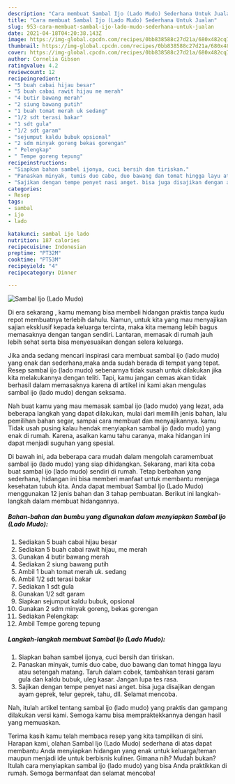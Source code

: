 ```yaml
---
description: "Cara membuat Sambal Ijo (Lado Mudo) Sederhana Untuk Jualan"
title: "Cara membuat Sambal Ijo (Lado Mudo) Sederhana Untuk Jualan"
slug: 953-cara-membuat-sambal-ijo-lado-mudo-sederhana-untuk-jualan
date: 2021-04-18T04:20:38.143Z
image: https://img-global.cpcdn.com/recipes/0bb838588c27d21a/680x482cq70/sambal-ijo-lado-mudo-foto-resep-utama.jpg
thumbnail: https://img-global.cpcdn.com/recipes/0bb838588c27d21a/680x482cq70/sambal-ijo-lado-mudo-foto-resep-utama.jpg
cover: https://img-global.cpcdn.com/recipes/0bb838588c27d21a/680x482cq70/sambal-ijo-lado-mudo-foto-resep-utama.jpg
author: Cornelia Gibson
ratingvalue: 4.2
reviewcount: 12
recipeingredient:
- "5 buah cabai hijau besar"
- "5 buah cabai rawit hijau me merah"
- "4 butir bawang merah"
- "2 siung bawang putih"
- "1 buah tomat merah uk sedang"
- "1/2 sdt terasi bakar"
- "1 sdt gula"
- "1/2 sdt garam"
- "sejumput kaldu bubuk opsional"
- "2 sdm minyak goreng bekas gorengan"
- " Pelengkap"
- " Tempe goreng tepung"
recipeinstructions:
- "Siapkan bahan sambel ijonya, cuci bersih dan tiriskan."
- "Panaskan minyak, tumis duo cabe, duo bawang dan tomat hingga layu atau setengah matang. Taruh dalam cobek, tambahkan terasi garam gula dan kaldu bubuk, uleg kasar. Jangan lupa tes rasa."
- "Sajikan dengan tempe penyet nasi anget. bisa juga disajikan dengan ayam geprek, telur geprek, tahu, dll. Selamat mencoba."
categories:
- Resep
tags:
- sambal
- ijo
- lado

katakunci: sambal ijo lado 
nutrition: 187 calories
recipecuisine: Indonesian
preptime: "PT32M"
cooktime: "PT53M"
recipeyield: "4"
recipecategory: Dinner

---
```



![Sambal Ijo (Lado Mudo)](https://img-global.cpcdn.com/recipes/0bb838588c27d21a/680x482cq70/sambal-ijo-lado-mudo-foto-resep-utama.jpg)

Di era  sekarang , kamu memang bisa membeli hidangan praktis tanpa kudu repot membuatnya terlebih dahulu. Namun, untuk kita yang mau menyajikan sajian eksklusif kepada keluarga tercinta, maka kita memang lebih bagus memasaknya dengan tangan sendiri. Lantaran, memasak di rumah jauh lebih sehat serta bisa menyesuaikan dengan selera keluarga.

Jika anda sedang mencari inspirasi cara membuat sambal ijo (lado mudo) yang enak dan sederhana,maka anda sudah berada di tempat yang tepat. Resep sambal ijo (lado mudo)  sebenarnya tidak susah untuk dilakukan jika kita melakukannya dengan teliti. Tapi, kamu jangan cemas akan tidak berhasil dalam memasaknya 
karena di artikel ini kami akan mengulas sambal ijo (lado mudo) dengan seksama.  



Nah buat kamu yang mau memasak sambal ijo (lado mudo) yang lezat, ada beberapa langkah yang dapat dilakukan, mulai dari memilih jenis bahan, lalu pemilihan bahan segar, sampai cara membuat dan menyajikannya. kamu Tidak usah pusing kalau hendak menyiapkan sambal ijo (lado mudo) yang enak di rumah. Karena, asalkan kamu  tahu caranya, maka hidangan ini dapat menjadi suguhan yang spesial.

Di bawah ini, ada beberapa cara mudah dalam mengolah caramembuat sambal ijo (lado mudo) yang siap dihidangkan. Sekarang, mari kita coba buat sambal ijo (lado mudo) sendiri di rumah. Tetap berbahan yang sederhana, hidangan ini bisa memberi manfaat untuk membantu menjaga kesehatan tubuh kita. Anda dapat membuat Sambal Ijo (Lado Mudo) menggunakan 12 jenis bahan dan 3 tahap pembuatan. Berikut ini langkah-langkah dalam membuat hidangannya.

<!--inarticleads1-->

##### Bahan-bahan dan bumbu yang digunakan dalam menyiapkan Sambal Ijo (Lado Mudo):

1. Sediakan 5 buah cabai hijau besar
1. Sediakan 5 buah cabai rawit hijau, me merah
1. Gunakan 4 butir bawang merah
1. Sediakan 2 siung bawang putih
1. Ambil 1 buah tomat merah uk. sedang
1. Ambil 1/2 sdt terasi bakar
1. Sediakan 1 sdt gula
1. Gunakan 1/2 sdt garam
1. Siapkan sejumput kaldu bubuk, opsional
1. Gunakan 2 sdm minyak goreng, bekas gorengan
1. Sediakan  Pelengkap:
1. Ambil  Tempe goreng tepung




<!--inarticleads2-->

##### Langkah-langkah membuat Sambal Ijo (Lado Mudo):

1. Siapkan bahan sambel ijonya, cuci bersih dan tiriskan.
1. Panaskan minyak, tumis duo cabe, duo bawang dan tomat hingga layu atau setengah matang. Taruh dalam cobek, tambahkan terasi garam gula dan kaldu bubuk, uleg kasar. Jangan lupa tes rasa.
1. Sajikan dengan tempe penyet nasi anget. bisa juga disajikan dengan ayam geprek, telur geprek, tahu, dll. Selamat mencoba.




Nah, itulah artikel tentang  sambal ijo (lado mudo)  yang praktis dan gampang dilakukan versi kami. Semoga kamu bisa mempraktekkannya dengan hasil yang memuaskan. 

Terima kasih kamu telah membaca resep yang kita tampilkan di sini. Harapan kami, olahan  Sambal Ijo (Lado Mudo) sederhana di atas dapat membantu Anda menyiapkan hidangan yang enak untuk keluarga/teman maupun menjadi ide untuk berbisnis kuliner. Gimana nih? Mudah bukan? Itulah cara menyiapkan sambal ijo (lado mudo) yang bisa Anda praktikkan di rumah. Semoga bermanfaat dan selamat mencoba!


